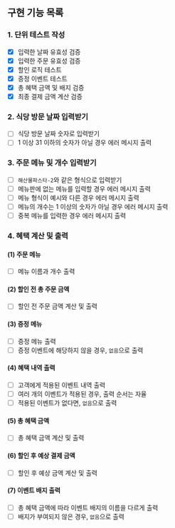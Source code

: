 ## 구현 기능 목록

### 1. 단위 테스트 작성
- [x] 입력한 날짜 유효성 검증
- [x] 입력한 주문 유효성 검증
- [x] 할인 로직 테스트
- [x] 증정 이벤트 테스트
- [x] 총 혜택 금액 및 배지 검증
- [x] 최종 결제 금액 계산 검증

### 2. 식당 방문 날짜 입력받기
- [ ] 식당 방문 날짜 숫자로 입력받기
- [ ] 1 이상 31 이하의 숫자가 아닐 경우 에러 메시지 출력

### 3. 주문 메뉴 및 개수 입력받기
- [ ] `해산물파스타-2`와 같은 형식으로 입력받기
- [ ] 메뉴판에 없는 메뉴를 입력할 경우 에러 메시지 출력
- [ ] 메뉴 형식이 예시와 다른 경우 에러 메시지 출력
- [ ] 메뉴의 개수는 1 이상의 숫자가 아닐 경우 에러 메시지 출력
- [ ] 중복 메뉴를 입력한 경우 에러 메시지 출력

### 4. 혜택 계산 및 출력
#### (1) 주문 메뉴
- [ ] 메뉴 이름과 개수 출력
#### (2) 할인 전 총 주문 금액
- [ ] 할인 전 주문 금액 계산 및 출력
#### (3) 증정 메뉴
- [ ] 증정 메뉴 출력
- [ ] 증정 이벤트에 해당하지 않을 경우, `없음`으로 출력
#### (4) 혜택 내역 출력
- [ ] 고객에게 적용된 이벤트 내역 출력
- [ ] 여러 개의 이벤트가 적용된 경우, 출력 순서는 자율
- [ ] 적용된 이벤트가 없다면, `없음`으로 출력
#### (5) 총 혜택 금액
- [ ] 총 혜택 금액 계산 및 출력
#### (6) 할인 후 예상 결제 금액
- [ ] 할인 후 예상 금액 계산 및 출력
#### (7) 이벤트 배지 출력
- [ ] 총 혜택 금액에 따라 이벤트 배지의 이름을 다르게 출력
- [ ] 배지가 부여되지 않은 경우, `없음`으로 출력